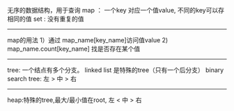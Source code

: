 无序的数据结构，用于查询 
map ： 一个key 对应一个值value, 不同的key可以存相同的值
set : 没有重复的值

---

map的用法
1）通过 map_name[key_name]访问值value
2) map_name.count[key_name] 找是否存在某个值

---

tree: 一个结点有多个分支。 linked list 是特殊的tree（只有一个后分支）
binary search tree: 左 > 中 > 右

---

heap:特殊的tree,最大/最小值在root, 左 < 中 > 右
